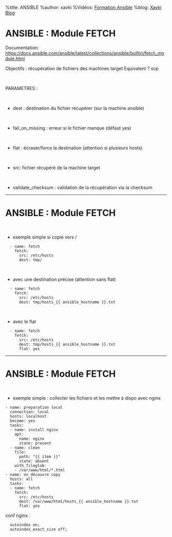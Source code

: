 %title: ANSIBLE
%author: xavki
%Vidéos: [Formation Ansible](https://www.youtube.com/playlist?list=PLn6POgpklwWoCpLKOSw3mXCqbRocnhrh-)
%blog: [Xavki Blog](https://xavki.blog)


# ANSIBLE : Module FETCH


Documentation: https://docs.ansible.com/ansible/latest/collections/ansible/builtin/fetch_module.html

Objectifs : récupération de fichiers des machines target
Equivalent ? scp


<br>

PARAMETRES :

<br>

* dest : destination du fichier récupérer (sur la machine ansible)

<br>

* fail_on_missing : erreur si le fichier manque (défaut yes)

<br>

* flat : écraser/force la destination (attention si plusieurs hosts)

<br>

* src: fichier récupéré de la machine target

<br>

* validate_checksum : validation de la récupération via la checksum

----------------------------------------------------------------------------

# ANSIBLE : Module FETCH


<br>

* exemple simple si copie vers \/

```
  - name: fetch
    fetch:
      src: /etc/hosts
      dest: tmp/
```

<br>

* avec une destination précise (attention sans flat)

```
  - name: fetch
    fetch:
      src: /etc/hosts
      dest: tmp/hosts_{{ ansible_hostname }}.txt
```

<br>

* avec le flat

```
  - name: fetch
    fetch:
      src: /etc/hosts
      dest: tmp/hosts_{{ ansible_hostname }}.txt
      flat: yes
```

----------------------------------------------------------------------------

# ANSIBLE : Module FETCH


<br>

* exemple simple : collecter les fichiers et les mettre à dispo avec nginx

```
- name: preparation local
  connection: local
  hosts: localhost
  become: yes
  tasks:
  - name: install nginx
    apt:
      name: nginx
      state: present
  - name: clean
    file:
      path: "{{ item }}"
      state: absent
    with_fileglob:
    - /var/www/html/*.html
- name: on découvre copy
  hosts: all
  tasks:
  - name: fetch
    fetch:
      src: /etc/hosts
      dest: /var/www/html/hosts_{{ ansible_hostname }}.txt
      flat: yes
```

conf nginx :

```
  autoindex on;
  autoindex_exact_size off;
```
